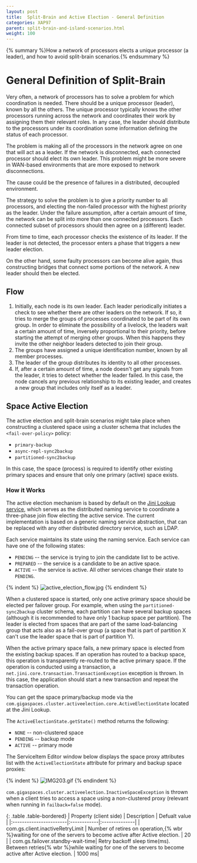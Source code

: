 ```yaml
---
layout: post
title:  Split-Brain and Active Election - General Definition
categories: XAP97
parent: split-brain-and-island-scenarios.html
weight: 100
---
```


{% summary %}How a network of processors elects a unique processor (a leader), and how to avoid split-brain scenarios.{% endsummary %}

# General Definition of Split-Brain

Very often, a network of processors has to solve a problem for which coordination is needed. There should be a unique processor (leader), known by all the others. The unique processor typically knows the other processors running across the network and coordinates their work by assigning them their relevant roles. In any case, the leader should distribute to the processors under its coordination some information defining the status of each processor.

The problem is making all of the processors in the network agree on one that will act as a leader. If the network is disconnected, each connected processor should elect its own leader. This problem might be more severe in WAN-based environments that are more exposed to network disconnections.

The cause could be the presence of failures in a distributed, decoupled environment.

The strategy to solve the problem is to give a priority number to all processors, and electing the non-failed processor with the highest priority as the leader. Under the failure assumption, after a certain amount of time, the network can be split into more than one connected processors. Each connected subset of processors should then agree on a (different) leader.

From time to time, each processor checks the existence of its leader. If the leader is not detected, the processor enters a phase that triggers a new leader election.

On the other hand, some faulty processors can become alive again, thus constructing bridges that connect some portions of the network. A new leader should then be elected.

## Flow

1. Initially, each node is its own leader. Each leader periodically initiates a check to see whether there are other leaders on the network. If so, it tries to merge the groups of processes coordinated to be part of its own group. In order to eliminate the possibility of a livelock, the leaders wait a certain amount of time, inversely proportional to their priority, before starting the attempt of merging other groups. When this happens they invite the other neighbor leaders detected to join their group.
1. The groups have assigned a unique identification number, known by all member processes.
1. The leader of the group distributes its identity to all other processes.
1. If, after a certain amount of time, a node doesn't get any signals from the leader, it tries to detect whether the leader failed. In this case, the node cancels any previous relationship to its existing leader, and creates a new group that includes only itself as a leader.

## Space Active Election

The active election and split-brain scenarios might take place when constructing a clustered space using a cluster schema that includes the `<fail-over-policy>` policy:

- `primary-backup`
- `async-repl-sync2backup`
- `partitioned-sync2backup`

In this case, the space (process) is required to identify other existing primary spaces and ensure that only one primary (active) space exists.

### How it Works

The active election mechanism is based by default on the [Jini Lookup service](./about-jini.html), which serves as the distributed naming service to coordinate a three-phase join flow electing the active service. The current implementation is based on a generic naming service abstraction, that can be replaced with any other distributed directory service, such as LDAP.

Each service maintains its state using the naming service. Each service can have one of the following states:

- `PENDING` -- the service is trying to join the candidate list to be active.
- `PREPARED` -- the service is a candidate to be an active space.
- `ACTIVE` -- the service is active. All other services change their state to `PENDING`.

{% indent %}
![active_election_flow.jpg](/attachment_files/active_election_flow.jpg)
{% endindent %}

When a clustered space is started, only one active primary space should be elected per failover group. For example, when using the `partitioned-sync2backup` cluster schema, each partition can have several backup spaces (although it is recommended to have only 1 backup space per partition). The leader is elected from spaces that are part of the same load-balancing group that acts also as a fail-over group (a space that is part of partition X can't use the leader space that is part of partition Y).

When the active primary space fails, a new primary space is elected from the existing backup spaces. If an operation has routed to a backup space, this operation is transparently re-routed to the active primary space. If the operation is conducted using a transaction, a `net.jini.core.transaction.TransactionException` exception is thrown. In this case, the application should start a new transaction and repeat the transaction operation.

You can get the space primary/backup mode via the `com.gigaspaces.cluster.activeelection.core.ActiveElectionState` located at the Jini Lookup.

The `ActiveElectionState.getState()` method returns the following:

- `NONE` -- non-clustered space
- `PENDING` -- backup mode
- `ACTIVE` -- primary mode

The ServiceItem Editor window below displays the space proxy attributes list with the `ActiveElectionState` attribute for primary and backup space proxies:

{% indent %}
![IMG203.gif](/attachment_files/IMG203.gif)
{% endindent %}

`com.gigaspaces.cluster.activeelection.InactiveSpaceException` is thrown when a client tries to access a space using a non-clustered proxy (relevant when running in `failback=false` mode).

{: .table .table-bordered}
| Property (client side) | Description | Defualt value |
|:-----------------------|:------------|:--------------|
| com.gs.client.inactiveRetryLimit | Number of retires on operation,{% wbr %}waiting for one of the servers to become active after Active election. | 20 |
| com.gs.failover.standby-wait-time| Retry backoff sleep time(ms). Between retries{% wbr %}while waiting for one of the servers to become active after Active election. | 1000 ms|
